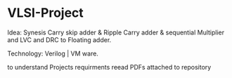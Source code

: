 # VLSI-Project
Idea: Synesis Carry skip adder & Ripple Carry adder & sequential Multiplier and LVC and DRC to Floating adder.

Technology: Verilog | VM ware.

to understand Projects requirments reead PDFs attached to repository

